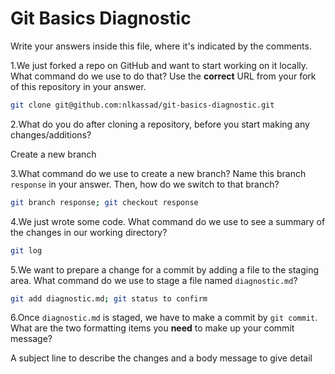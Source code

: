 # Git Basics Diagnostic

Write your answers inside this file, where it's indicated by the comments.

1.We just forked a repo on GitHub and want to start working on it locally.
What command do we use to do that? Use the **correct** URL from your fork of
this repository in your answer.

```sh
git clone git@github.com:nlkassad/git-basics-diagnostic.git
```

2.What do you do after cloning a repository, before you start making any
changes/additions?

Create a new branch

3.What command do we use to create a new branch? Name this branch `response`
    in your answer. Then, how do we switch to that branch?

```sh
git branch response; git checkout response
```

4.We just wrote some code. What command do we use to see a summary of the
    changes in our working directory?

```sh
git log
```

5.We want to prepare a change for a commit by adding a file to the staging
    area. What command do we use to stage a file named `diagnostic.md`?

```sh
git add diagnostic.md; git status to confirm
```

6.Once `diagnostic.md` is staged, we have to make a commit by `git commit`.
What are the two formatting items you **need** to make up your commit message?

A subject line to describe the changes and a body message to give detail
